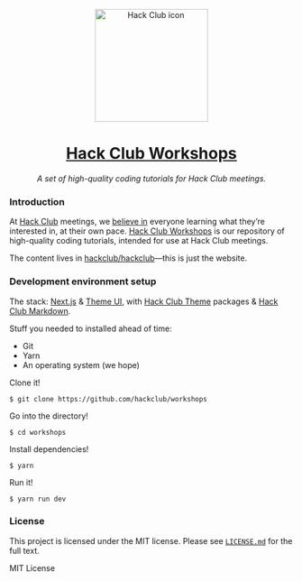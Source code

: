 <p align="center"><img width="200px" height="200px" alt="Hack Club icon" src="https://hackclub.com/icon/icon-masked.png"></a>
<h1 align="center"><a href="https://workshops.hackclub.com/">Hack Club Workshops</a></h1>
<p align="center"><i>A set of high-quality coding tutorials for Hack Club meetings.</i></p>

### Introduction

At [Hack Club](https://hackclub.com/) meetings, we [believe in](https://hackclub.com/philosophy/)
everyone learning what they’re interested in, at their own pace.
[Hack Club Workshops](https://workshops.hackclub.com/) is our repository of high-quality coding tutorials, intended for use at Hack Club meetings.

The content lives in [hackclub/hackclub](https://github.com/hackclub/hackclub)—this is just the website.

### Development environment setup

The stack: [Next.js](https://nextjs.org) & [Theme UI](https://theme-ui.com), with [Hack Club Theme](https://github.com/hackclub/theme) packages & [Hack Club Markdown](https://github.com/hackclub/markdown).

Stuff you needed to installed ahead of time:

- Git
- Yarn
- An operating system (we hope)

Clone it!

    $ git clone https://github.com/hackclub/workshops

Go into the directory!

    $ cd workshops

Install dependencies!

    $ yarn

Run it!

    $ yarn run dev

### License

This project is licensed under the MIT license. Please see [`LICENSE.md`](LICENSE.md) for the full text.

MIT License
